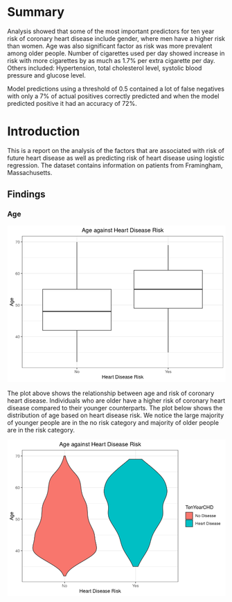 # Summary
Analysis showed that some of the most important predictors for ten year risk of coronary heart disease include gender, where men have a higher risk than women. Age was also significant factor as risk was more prevalent among older people. Number of cigarettes used per day showed increase in risk with more cigarettes by as much as 1.7% per extra cigarette per day. Others included: Hypertension, total cholesterol level, systolic blood pressure and glucose level.

Model predictions using a threshold of 0.5 contained a lot of false negatives with only a 7% of actual positives correctly predicted and when the model predicted positive it had an accuracy of 72%.

# Introduction
This is a report on the analysis of the factors that are associated with risk of future heart disease as well as predicting risk of heart disease using logistic regression. The dataset contains information on patients from Framingham, Massachusetts.

## Findings
### Age
![Age against risk boxplot](images/age-v-risk-boxplot.png)

The plot above shows the relationship between age and risk of coronary heart disease. Individuals who are older have a higher risk of coronary heart disease compared to their younger counterparts.
The plot below shows the distribution of age based on heart disease risk. We notice the large majority of younger people are in the no risk category and majority of older people are in the risk category.

![Age against risk violin plot](images/age-v-risk.png)



